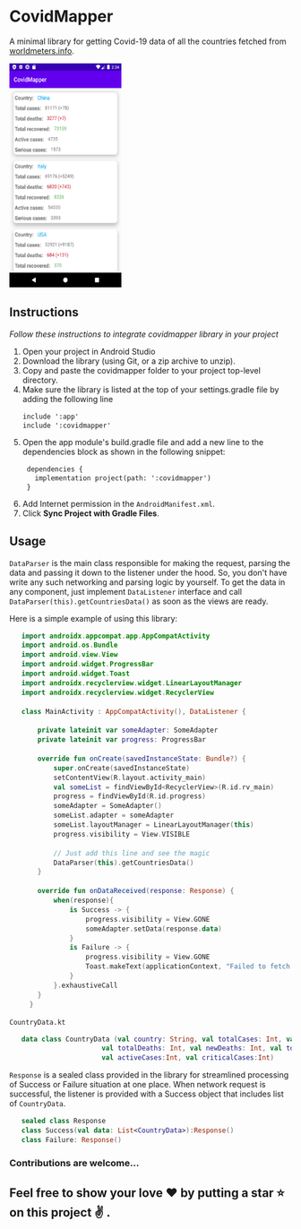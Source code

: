 # CovidMapper
A minimal library for getting Covid-19 data of all the countries fetched from [worldmeters.info](https://www.worldometers.info/coronavirus/). 

<img src="https://github.com/rishabh115/CovidMapper/blob/master/screenshots/Screenshot_1585083277.png" width="200" height="400">

## Instructions

_Follow these instructions to integrate covidmapper library in your project_

1. Open your project in Android Studio
2. Download the library (using Git, or a zip archive to unzip).
3. Copy and paste the covidmapper folder to your project top-level directory.
4. Make sure the library is listed at the top of your settings.gradle file by adding the following line
    ```
    include ':app'
    include ':covidmapper'
    ```
5. Open the app module's build.gradle file and add a new line to the dependencies block as shown in the following snippet:
   ```
    dependencies {
      implementation project(path: ':covidmapper')
    }
   ```
6. Add Internet permission in the `AndroidManifest.xml`.    
7. Click <b>Sync Project with Gradle Files</b>.   

## Usage

 `DataParser` is the main class responsible for making the request, parsing the data and passing it down to the listener under the hood. So, you don't have write any such networking and parsing logic by yourself. To get the data in any component, just implement `DataListener` interface and call `DataParser(this).getCountriesData()` as soon as the views are ready.
 
 Here is a simple example of using this library:
 ```kotlin
    import androidx.appcompat.app.AppCompatActivity
    import android.os.Bundle
    import android.view.View
    import android.widget.ProgressBar
    import android.widget.Toast
    import androidx.recyclerview.widget.LinearLayoutManager
    import androidx.recyclerview.widget.RecyclerView

    class MainActivity : AppCompatActivity(), DataListener {

        private lateinit var someAdapter: SomeAdapter
        private lateinit var progress: ProgressBar

        override fun onCreate(savedInstanceState: Bundle?) {
            super.onCreate(savedInstanceState)
            setContentView(R.layout.activity_main)
            val someList = findViewById<RecyclerView>(R.id.rv_main)
            progress = findViewById(R.id.progress)
            someAdapter = SomeAdapter()
            someList.adapter = someAdapter
            someList.layoutManager = LinearLayoutManager(this)
            progress.visibility = View.VISIBLE
            
            // Just add this line and see the magic
            DataParser(this).getCountriesData()
        }

        override fun onDataReceived(response: Response) {
            when(response){
                is Success -> {
                    progress.visibility = View.GONE
                    someAdapter.setData(response.data)
                }
                is Failure -> {
                    progress.visibility = View.GONE
                    Toast.makeText(applicationContext, "Failed to fetch data!", Toast.LENGTH_SHORT).show()
                }
            }.exhaustiveCall
        }
      }

 ```
 
 `CountryData.kt`
 
 ```kotlin
    data class CountryData (val country: String, val totalCases: Int, val newCases: Int,
                        val totalDeaths: Int, val newDeaths: Int, val totalRecovered: Int,
                        val activeCases:Int, val criticalCases:Int)
 ```
 
 `Response` is a sealed class provided in the library for streamlined processing of Success or Failure situation at one place. When network request is successful, the listener is provided with a Success object that includes list of `CountryData`.
 
 ```kotlin
    sealed class Response
    class Success(val data: List<CountryData>):Response()
    class Failure: Response()
 ```
 
 ### Contributions are welcome...
 
 ## Feel free to show your love :heart: by putting a star :star: on this project :v: .
 
 

